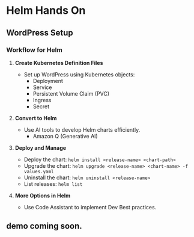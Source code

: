 # Helm Hands On

## WordPress Setup

### Workflow for Helm

1. **Create Kubernetes Definition Files**  
    - Set up WordPress using Kubernetes objects:
        - Deployment
        - Service
        - Persistent Volume Claim (PVC)
        - Ingress
        - Secret

2. **Convert to Helm**  
    - Use AI tools to develop Helm charts efficiently.
        - Amazon Q (Generative AI)

3. **Deploy and Manage**  
    - Deploy the chart: `helm install <release-name> <chart-path>`
    - Upgrade the chart: `helm upgrade <release-name> <chart-name> -f values.yaml`
    - Uninstall the chart: `helm uninstall <release-name>`
    - List releases: `helm list`

4. **More Options in Helm**  
    - Use Code Assistant to implement Dev Best practices.

## demo coming soon.
